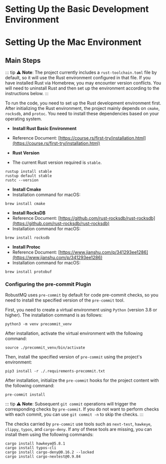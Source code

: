 # Setting Up the Basic Development Environment

# Setting Up the Mac Environment

## Main Steps

::: tip
⚠️ **Note**: The project currently includes a `rust-toolchain.toml` file by default, so it will use the Rust environment configured in that file. If you have installed Rust via Homebrew, you may encounter version conflicts. You will need to uninstall Rust and then set up the environment according to the instructions below.
:::

To run the code, you need to set up the Rust development environment first. After initializing the Rust environment, the project mainly depends on `cmake`, `rocksdb`, and `protoc`. You need to install these dependencies based on your operating system.

- **Install Rust Basic Environment**
 - Reference Document: [https://course.rs/first-try/installation.html](https://course.rs/first-try/installation.html)

- **Rust Version**
 - The current Rust version required is `stable`.
  ```shell
  rustup install stable
  rustup default stable
  rustc --version
  ```

- **Install Cmake**
 - Installation command for macOS:
  ```shell
  brew install cmake
  ```

- **Install RocksDB**
 - Reference Document: [https://github.com/rust-rocksdb/rust-rocksdb](https://github.com/rust-rocksdb/rust-rocksdb)
 - Installation command for macOS:
  ```shell
  brew install rocksdb
  ```

- **Install Protoc**
 - Reference Document: [https://www.jianshu.com/p/341293ee1286](https://www.jianshu.com/p/341293ee1286)
 - Installation command for macOS:
  ```shell
  brew install protobuf
  ```

### Configuring the pre-commit Plugin

RobustMQ uses `pre-commit` by default for code pre-commit checks, so you need to install the specified version of the `pre-commit` tool.

First, you need to create a virtual environment using `Python` (version 3.8 or higher). The installation command is as follows:
```shell
python3 -m venv precommit_venv
```

After installation, activate the virtual environment with the following command:
```shell
source ./precommit_venv/bin/activate
```

Then, install the specified version of `pre-commit` using the project's environment:
```shell
pip3 install -r ./.requirements-precommit.txt
```

After installation, initialize the `pre-commit` hooks for the project content with the following command:
```shell
pre-commit install
```

::: tip
⚠️ **Note**: Subsequent `git commit` operations will trigger the corresponding checks by `pre-commit`. If you do not want to perform checks with each commit, you can use `git commit -n` to skip the checks.
:::

The checks carried by `pre-commit` use tools such as `next-test`, `hawkeye`, `clippy`, `typos`, and `cargo-deny`. If any of these tools are missing, you can install them using the following commands:
```shell
cargo install hawkeye@5.8.1
cargo install typos-cli
cargo install cargo-deny@0.16.2 --locked
cargo install cargo-nextest@0.9.84
```
